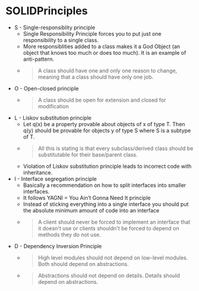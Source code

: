 # SOLIDPrinciples
* S - Single-responsiblity principle 
  * Single Responsibility Principle forces you to put just one responsibility to a single class.
  * More responsiblities added to a class makes it a God Object (an object that knows too much or does too much). It is an example of anti-pattern.
  * > A class should have one and only one reason to change, meaning that a class should have only one job.
* O - Open-closed principle 
  * > A class should be open for extension and closed for modification
* L - Liskov substitution principle 
  * Let q(x) be a property provable about objects of x of type T. Then q(y) should be provable for objects y of type S where S is a subtype of T.
  * > All this is stating is that every subclass/derived class should be substitutable for their base/parent class.
  * Violation of Liskov substitution principle leads to incorrect code with inheritance.
* I - Interface segregation principle 
  * Basically a recommendation on how to split interfaces into smaller interfaces.
  * It follows YAGNI = You Ain’t Gonna Need It principle
  * Instead of sticking everything into a single interface you should put the absolute minimum amount of code into an interface
  * > A client should never be forced to implement an interface that it doesn't use or clients shouldn't be forced to depend on methods they do not use.
* D - Dependency Inversion Principle
  * > High level modules should not depend on low-level modules. Both should depend on abstractions.
  * > Abstractions should not depend on details. Details should depend on abstractions.
